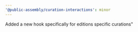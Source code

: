 ```yaml
---
'@public-assembly/curation-interactions': minor
---
```


Added a new hook specifically for editions specific curations"
